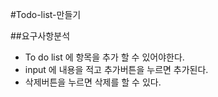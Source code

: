 #Todo-list-만들기

##요구사항분석

- To do list 에 항목을 추가 할 수 있어야한다.
- input 에 내용을 적고 추가버튼을 누르면 추가된다.
- 삭제버튼을 누르면 삭제를 할 수 있다.
